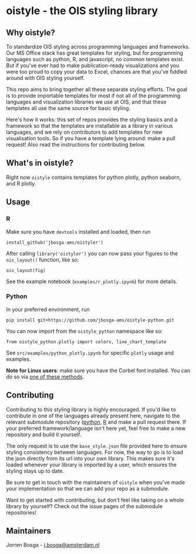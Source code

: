 # oistyle - the OIS styling library


## Why oistyle?
To standardize OIS styling across programming languages and frameworks. Our MS Office stack has great templates for styling, but for programming languages such as python, R, and javascript, no _common_ templates exist. But if you've ever had to make publication-ready visualizations and you were too proud to copy your data to Excel, chances are that you've fiddled around with OIS styling yourself. 

This repo aims to bring together all these separate styling efforts. The goal is to provide importable templates for most if not all of the programming languages and visualization libraries we use at OIS, and that these templates all use the same source for basic styling. 

Here's how it works: this set of repos provides the styling basics and a framework so that the templates are installable as a library in various languages, and we rely on contributors to add templates for new visualisation tools. So if you have a template lying around: make a pull request! Also read the instructions for contributing below. 


## What's in oistyle?
Right now `oistyle` contains templates for python plotly, python seaborn, and R plotly. 

## Usage

### R

Make sure you have `devtools` installed and loaded, then run

`install_github('jbosga-ams/oistyler')`

After calling `library('oistyler')` you can now pass your figures to the `ois_layout()` function, like so:

`ois_layout(fig)`

See the example notebook (`examples/r_plotly.ipynb`) for more details. 

### Python
In your preferred environment, run 

`pip install git+https://github.com/jbosga-ams/oistyle-python.git`

You can now import from the `oistyle_python` namespace like so:

`from oistyle_python.plotly import colors, line_chart_template`

See `src/examples/python_plotly.ipynb` for specific `plotly` usage and examples. 

__Note for Linux users__: make sure you have the Corbel font installed. You can do so via [one of these methods](https://www.stugon.com/install-microsoft-fonts-ubuntu/#:~:text=%20How%20to%20Install%20Microsoft%20Fonts%20in%20Ubuntu,Install%20Microsoft%20Fonts%20Using%20Software%20Center%20More%20).

## Contributing
Contributing to this styling library is highly encouraged. 
If you'd like to contribute in one of the languages already present here, navigate to the relevant submodule repository ([python](https://github.com/jbosga-ams/oistyle-python), [R](https://github.com/jbosga-ams/oistyler) and make a pull request there. If your preferred framework/language isn't here yet, feel free to make a new repository and build it yourself. 

The only request is to use the `base_style.json` file provided here to ensure styling consistency between languages. For now, the way to go is to load the json directly from its url into your own library. This makes sure it's loaded whenever your library is imported by a user, which ensures the styling stays up to date. 

Be sure to get in touch with the maintainers of `oistyle` when you've made your implementation so that we can add your repo as a submodule.

Want to get started with contributing, but don't feel like taking on a whole library by yourself? Check out the issue pages of the submodule repositories!

## Maintainers
Jorren Bosga - j.bosga@amsterdam.nl
